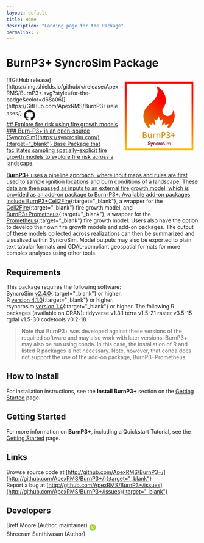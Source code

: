 ```yaml
---
layout: default
title: Home
description: "Landing page for the Package"
permalink: /
---
```


# **BurnP3+** SyncroSim Package
<img align="right" style="padding: 13px" width="180" src="assets/images/logo/burnP3Plus-sticker.png">
[![GitHub release](https://img.shields.io/github/v/release/ApexRMS/BurnP3+.svg?style=for-the-badge&color=d68a06)](https://GitHub.com/ApexRMS/BurnP3+/releases/)    <a href="https://github.com/ApexRMS/BurnP3+"><img align="middle" style="padding: 1px" width="30" src="assets/images/logo/github-trans2.png">
<br>
## Explore fire risk using fire growth models
### Burn-P3+ is an open-source [SyncroSim](https://syncrosim.com/){:target="_blank"} Base Package that facilitates sampling spatially-explicit fire growth models to explore fire risk across a landscape.


**BurnP3+** uses a pipeline approach, where input maps and rules are first used to sample ignition locations and burn conditions of a landscape. These data are then passed as inputs to an external fire growth model, which is provided as an add-on package to Burn-P3+. Available add-on packages include [BurnP3+Cell2Fire](https://github.com/cell2fire/Cell2Fire){:target="_blank"}, a wrapper for the [Cell2Fire](https://github.com/cell2fire/Cell2Fire){:target="_blank"} fire growth model, and [BurnP3+Prometheus](https://github.com/BurnP3/BurnP3PlusPrometheus){:target="_blank"}, a wrapper for the [Prometheus](https://firegrowthmodel.ca/pages/prometheus_overview_e.html){:target="_blank"} fire growth model. Users also have the option to develop their own fire growth models and add-on packages. The output of these models collected across realizations can then be summarized and visualized within SyncroSim. Model outputs may also be exported to plain text tabular formats and GDAL-compliant geospatial formats for more complex analyses using other tools.

## Requirements

This package requires the following software:<br>
SyncroSim [v2.4.0](https://syncrosim.com/download/){:target="_blank"} or higher.
<br>
R [version 4.1.0](https://www.r-project.org/){:target="_blank"} or higher.
<br>
rsyncrosim [version 1.4](){:target="_blank"} or higher.
The following R packages (available on CRAN):
tidyverse v1.3.1
terra v1.5-21
raster v3.5-15
rgdal v1.5-30
codetools v0.2-18
<br>
> Note that BurnP3+ was developed against these versions of the required software and may also work with later versions. 
> BurnP3+ may also be run using conda. In this case, the installation of R and listed R packages is not necessary. Note, however, that conda does not support the use of the add-on package, BurnP3+Prometheus. 

## How to Install

For installation instructions, see the **Install BurnP3+** section on the [Getting Started](https://apexrms.github.io/BurnP3+/getting_started.html) page.

## Getting Started

For more information on **BurnP3+**, including a Quickstart Tutorial, see the [Getting Started](https://apexrms.github.io/BurnP3+/getting_started.html) page.

## Links

Browse source code at
[http://github.com/ApexRMS/BurnP3+/](http://github.com/ApexRMS/BurnP3+/){:target="_blank"}
<br>
Report a bug at
[http://github.com/ApexRMS/BurnP3+/issues](http://github.com/ApexRMS/BurnP3+/issues){:target="_blank"}

## Developers

Brett Moore (Author, maintainer) <a href="https://orcid.org/0000-0002-9456-8435" target="_blank"><img align="middle" style="padding: 0.5px" width="17" src="assets/images/ORCID.png"></a>
<br>
Shreeram Senthivasan (Author)
<br>
